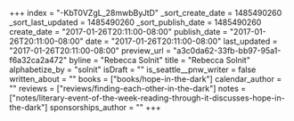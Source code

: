 +++
index = "-KbT0VZgL_28mwbByJtD"
_sort_create_date = 1485490260
_sort_last_updated = 1485490260
_sort_publish_date = 1485490260
create_date = "2017-01-26T20:11:00-08:00"
publish_date = "2017-01-26T20:11:00-08:00"
date = "2017-01-26T20:11:00-08:00"
last_updated = "2017-01-26T20:11:00-08:00"
preview_url = "a3c0da62-33fb-bb97-95a1-f6a32ca2a472"
byline = "Rebecca Solnit"
title = "Rebecca Solnit"
alphabetize_by = "solnit"
isDraft = ""
is_seattle__pnw_writer = false
written_about = ""
books = ["books/hope-in-the-dark"]
calendar_author = ""
reviews = ["reviews/finding-each-other-in-the-dark"]
notes = ["notes/literary-event-of-the-week-reading-through-it-discusses-hope-in-the-dark"]
sponsorships_author = ""
+++
